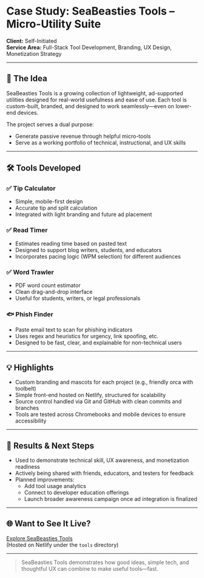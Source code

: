 # Case Study: SeaBeasties Tools – Micro-Utility Suite

**Client:** Self-Initiated  
**Service Area:** Full-Stack Tool Development, Branding, UX Design, Monetization Strategy

---

## 🐳 The Idea

SeaBeasties Tools is a growing collection of lightweight, ad-supported utilities designed for real-world usefulness and ease of use. Each tool is custom-built, branded, and designed to work seamlessly—even on lower-end devices.

The project serves a dual purpose:
- Generate passive revenue through helpful micro-tools
- Serve as a working portfolio of technical, instructional, and UX skills

---

## 🛠️ Tools Developed

### ✅ Tip Calculator  
- Simple, mobile-first design  
- Accurate tip and split calculation  
- Integrated with light branding and future ad placement

### ✅ Read Timer  
- Estimates reading time based on pasted text  
- Designed to support blog writers, students, and educators  
- Incorporates pacing logic (WPM selection) for different audiences

### ✅ Word Trawler  
- PDF word count estimator  
- Clean drag-and-drop interface  
- Useful for students, writers, or legal professionals

### 🐟 Phish Finder  
- Paste email text to scan for phishing indicators  
- Uses regex and heuristics for urgency, link spoofing, etc.  
- Designed to be fast, clear, and explainable for non-technical users

---

## 💡 Highlights

- Custom branding and mascots for each project (e.g., friendly orca with toolbelt)
- Simple front-end hosted on Netlify, structured for scalability
- Source control handled via Git and GitHub with clean commits and branches
- Tools are tested across Chromebooks and mobile devices to ensure accessibility

---

## 🔁 Results & Next Steps

- Used to demonstrate technical skill, UX awareness, and monetization readiness
- Actively being shared with friends, educators, and testers for feedback
- Planned improvements:
  - Add tool usage analytics
  - Connect to developer education offerings
  - Launch broader awareness campaign once ad integration is finalized

---

## 🌐 Want to See It Live?

[Explore SeaBeasties Tools](https://SeaBeasties.tools)  
(Hosted on Netlify under the `tools` directory)

---

> SeaBeasties Tools demonstrates how good ideas, simple tech, and thoughtful UX can combine to make useful tools—fast.
